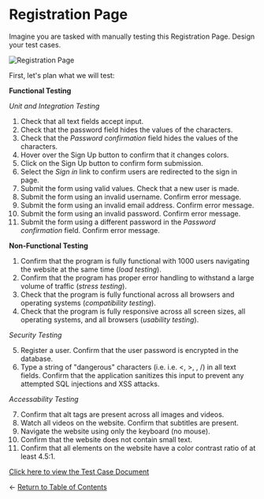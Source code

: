 # Registration Page

Imagine you are tasked with manually testing this Registration Page. Design your test cases.

![Registration Page](https://raw.githubusercontent.com/nour-d/manual-testing-practice/main/images/registration-page.png "Registration Page")

First, let's plan what we will test:

**Functional Testing**

*Unit and Integration Testing*
1. Check that all text fields accept input.
2. Check that the password field hides the values of the characters.
3. Check that the *Password confirmation* field hides the values of the characters.
4. Hover over the Sign Up button to confirm that it changes colors.
5. Click on the Sign Up button to confirm form submission.
6. Select the *Sign in* link to confirm users are redirected to the sign in page.
7. Submit the form using valid values. Check that a new user is made.
8. Submit the form using an invalid username. Confirm error message.
9. Submit the form using an invalid email address. Confirm error message.
10. Submit the form using an invalid password. Confirm error message.
11. Submit the form using a different password in the *Password confirmation* field. Confirm error message.

**Non-Functional Testing**
1. Confirm that the program is fully functional with 1000 users navigating the website at the same time (*load testing*).
2. Confirm that the program has proper error handling to withstand a large volume of traffic (*stress testing*).
3. Check that the program is fully functional across all browsers and operating systems (*compatibility testing*).
4. Check that the program is fully responsive across all screen sizes, all operating systems, and all browsers (*usability testing*).

*Security Testing*

5. Register a user. Confirm that the user password is encrypted in the database.
6. Type a string of "dangerous" characters (i.e. i.e. <, >, \, /) in all text fields. Confirm that the application sanitizes this input to prevent any attempted SQL injections and XSS attacks.

*Accessability Testing*

7. Confirm that alt tags are present across all images and videos.
8. Watch all videos on the website. Confirm that subtitles are present.
9. Navigate the website using only the keyboard (no mouse).
10. Confirm that the website does not contain small text.
11. Confirm that all elements on the website have a color contrast ratio of at least 4.5:1.

[Click here to view the Test Case Document](../registration-page/table.md)

<- [Return to Table of Contents](https://github.com/nour-d/manual-testing-practice/blob/main/notes/start-here.md)